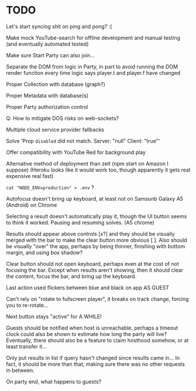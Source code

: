 # TODO

Let's start syncing shit on ping and pong? :(

Make mock YouTube-search for offline development and manual testing (and eventually automated tested)

Make sure Start Party can also join...

Separate the DOM from logic in Party, in part to avoid running the DOM render function every time logic says player.t and player.f have changed

Proper Collection with database (graph?)

Proper Metadata with database(s)

Proper Party authorization control

Q: How to mitigate DOS risks on web-sockets?

Multiple cloud service provider fallbacks

Solve 'Prop `disabled` did not match. Server: "null" Client: "true"'

Offer compatibility with YouTube Red for background play

Alternative method of deployment than zeit (npm start on Amazon I suppose) (Heroku looks like it would work too, though apparently it gets real expensive real fast)

`cat "NODE_ENV=production" > .env` ?

Autofocus doesn't bring up keyboard, at least not on Samsunb Galaxy A5 (Android) on Chrome

Selecting a result doesn't automatically play it, though the UI button seems to think it worked. Pausing and resuming solves. (A5 chrome)

Results should appear above controls [x?] and they should be visually merged with the bar to make the clear button more obvious [ ]. Also should be visually "over" the app, perhaps by being thinner, finishing with bottom margin, and using box shadow?

Clear button should not open keyboard, perhaps even at the cost of not focusing the bar. Except when results aren't showing, then it should clear the content, focus the bar, and bring up the keyboard.

Last action used flickers between blue and black on app AS GUEST

Can't rely on "rotate to fullscreen player", it breaks on track change, forcing you to re-rotate...

Next button stays "active" for A WHILE!

Guests should be notified when host is unreachable, perhaps a timeout clock could also be shown to estimate how long the party will live? Eventually, there should also be a feature to claim hosthood somehow, or at least transfer it...

Only put results in list if query hasn't changed since results came in... In fact, it should be more than that, making sure there was no other requests in between.

On party end, what happens to guests?
